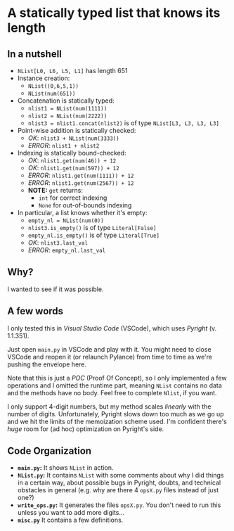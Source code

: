 # A statically typed list that knows its length

## In a nutshell

* `NList[L0, L6, L5, L1]` has length 651
* Instance creation:
  * `NList((0,6,5,1))`
  * `NList(num(651))`
* Concatenation is statically typed:
  * `nlist1 = NList(num(1111))`
  * `nlist2 = NList(num(2222))`
  * `nlist3 = nlist1.concat(nlist2)` is of type `NList[L3, L3, L3, L3]`
* Point-wise addition is statically checked:
  * *OK*: `nlist3 + NList(num(3333))`
  * *ERROR*: `nlist1 + nlist2`
* Indexing is statically bound-checked:
  * *OK*: `nlist1.get(num(46)) + 12`
  * *OK*: `nlist1.get(num(597)) + 12`
  * *ERROR*: `nlist1.get(num(1111)) + 12`
  * *ERROR*: `nlist1.get(num(2567)) + 12`
  * **NOTE:** `get` returns:
    * `int` for correct indexing
    * `None` for out-of-bounds indexing
* In particular, a list knows whether it's empty:
  * `empty_nl = NList(num(0))`
  * `nlist3.is_empty()` is of type `Literal[False]`
  * `empty_nl.is_empty()` is of type `Literal[True]`
  * *OK*: `nlist3.last_val`
  * *ERROR*: `empty_nl.last_val`

## Why?

I wanted to see if it was possible.

## A few words

I only tested this in *Visual Studio Code* (VSCode), which uses *Pyright* (v. 1.1.351).

Just open `main.py` in VSCode and play with it. You might need to close VSCode and reopen it (or relaunch Pylance) from time to time as we're pushing the envelope here.

Note that this is just a *POC* (Proof Of Concept), so I only implemented a few operations and I omitted the runtime part, meaning `NList` contains no data and the methods have no body. Feel free to complete `Nlist`, if you want.

I only support 4-digit numbers, but my method scales *linearly* with the number of digits. Unfortunately, Pyright slows down too much as we go up and we hit the limits of the memoization scheme used. I'm confident there's *huge* room for (ad hoc) optimization on Pyright's side.

## Code Organization

* **`main.py`:** It shows `NList` in action.
* **`NList.py`:** It contains `NList` with some comments about why I did things in a certain way, about possible bugs in Pyright, doubts, and technical obstacles in general (e.g. why are there 4 `opsX.py` files instead of just one?)
* **`write_ops.py`:** It generates the files `opsX.py`. You don't need to run this unless you want to add more digits...
* **`misc.py`** It contains a few definitions.
